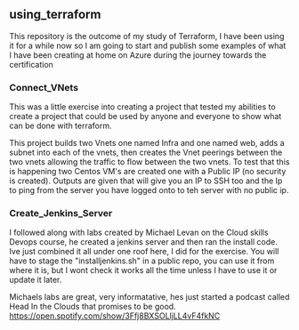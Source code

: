 ## using_terraform
This repository is the outcome of my study of Terraform, I have been using it for a while now so I am going to start and publish some examples of what I have been creating at home on Azure during the journey towards the certification

### Connect_VNets

This was a little exercise into creating a project that tested my abilities to create a project that could be used by anyone and everyone to show what can be done with terraform.

This project builds two Vnets one named Infra and one named web, adds a subnet into each of the vnets, then creates the Vnet peerings between the two vnets allowing the traffic to flow between the two vnets. To test that this is happening two Centos VM's are created one with a Public IP (no security is created).  Outputs are given that will give you an IP to SSH too and the Ip to ping from the server you have logged onto to teh server with no public ip. 

### Create_Jenkins_Server

I followed along with labs created by Michael Levan on the Cloud skills Devops course, he created a jenkins server and then ran the install code. Ive just combined it all under one roof here, I did for the exercise. You will have to stage the "installjenkins.sh" in a public repo, you can use it from where it is, but I wont check it works all the time unless I have to use it or update it later.

Michaels labs are great, very informatative, hes just started a podcast called Head In the Clouds that promises to be good. https://open.spotify.com/show/3Ffj8BXSOLljLL4vF4fkNC